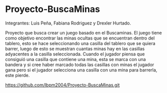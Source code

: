 # Proyecto-BuscaMinas
Integrantes: Luis Peña, Fabiana Rodriguez y Drexler Hurtado.

Proyecto que busca crear un juego basado en el Buscaminas.
El juego tiene como objetivo encontrar las minas ocultas que se encuentran dentro del tablero, esto se hace seleccionando una casilla del tablero que se quiera barrer, luego de esto se muestran cuantas minas hay en las casillas adyacentes a la casilla seleccionada. Cuando el jugador piensa que consiguió una casilla que contiene una mina, esta se marca con una bandera y si cree haber marcado todas las casillas con minas el jugador gana pero si el jugador selecciona una casilla con una mina para barrerla, este pierde.

https://github.com/lbpm2004/Proyecto-BuscaMinas.git
